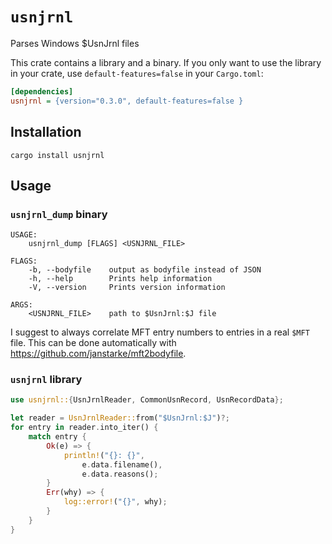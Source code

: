 # `usnjrnl`
Parses Windows $UsnJrnl files

This crate contains a library and a binary. If you only want to use the library in your crate, use `default-features=false` 
in your `Cargo.toml`:

```ini
[dependencies]
usnjrnl = {version="0.3.0", default-features=false }
```

## Installation

```shell
cargo install usnjrnl
```

## Usage 

### `usnjrnl_dump` binary

```
USAGE:
    usnjrnl_dump [FLAGS] <USNJRNL_FILE>

FLAGS:
    -b, --bodyfile    output as bodyfile instead of JSON
    -h, --help        Prints help information
    -V, --version     Prints version information

ARGS:
    <USNJRNL_FILE>    path to $UsnJrnl:$J file
```

I suggest to always correlate MFT entry numbers to entries in a real `$MFT` file. This can be done automatically with <https://github.com/janstarke/mft2bodyfile>.

### `usnjrnl` library

```rust
use usnjrnl::{UsnJrnlReader, CommonUsnRecord, UsnRecordData};

let reader = UsnJrnlReader::from("$UsnJrnl:$J")?;
for entry in reader.into_iter() {
    match entry {
        Ok(e) => {
            println!("{}: {}",
                e.data.filename(),
                e.data.reasons();
        }
        Err(why) => {
            log::error!("{}", why);
        }
    }
}
```
